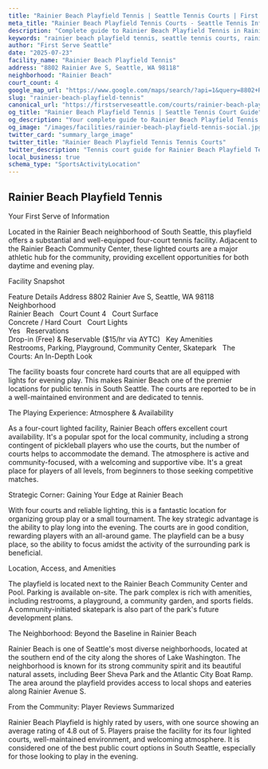 ```yaml
---
title: "Rainier Beach Playfield Tennis | Seattle Tennis Courts | First Serve Seattle"
meta_title: "Rainier Beach Playfield Tennis Courts - Seattle Tennis Information & Reviews"
description: "Complete guide to Rainier Beach Playfield Tennis in Rainier Beach, Seattle. Court details, amenities, local tips, and reviews for tennis players in Seattle, WA."
keywords: "rainier beach playfield tennis, seattle tennis courts, rainier beach tennis, tennis courts near me, seattle tennis, 98118 tennis courts, public tennis courts seattle, outdoor tennis courts"
author: "First Serve Seattle"
date: "2025-07-23"
facility_name: "Rainier Beach Playfield Tennis"
address: "8802 Rainier Ave S, Seattle, WA 98118"
neighborhood: "Rainier Beach"
court_count: 4
google_map_url: "https://www.google.com/maps/search/?api=1&query=8802+Rainier+Ave+S%2C+Seattle%2C+WA+98118"
slug: "rainier-beach-playfield-tennis"
canonical_url: "https://firstserveseattle.com/courts/rainier-beach-playfield-tennis"
og_title: "Rainier Beach Playfield Tennis | Seattle Tennis Court Guide"
og_description: "Your complete guide to Rainier Beach Playfield Tennis in Rainier Beach. Court conditions, amenities, and local tennis insights."
og_image: "/images/facilities/rainier-beach-playfield-tennis-social.jpg"
twitter_card: "summary_large_image"
twitter_title: "Rainier Beach Playfield Tennis Tennis Courts"
twitter_description: "Tennis court guide for Rainier Beach Playfield Tennis in Rainier Beach, Seattle"
local_business: true
schema_type: "SportsActivityLocation"
---
```


## Rainier Beach Playfield Tennis

Your First Serve of Information

Located in the Rainier Beach neighborhood of South Seattle, this playfield offers a substantial and well-equipped four-court tennis facility. Adjacent to the Rainier Beach Community Center, these lighted courts are a major athletic hub for the community, providing excellent opportunities for both daytime and evening play.   

Facility Snapshot

Feature	Details
Address	
8802 Rainier Ave S, Seattle, WA 98118    
Neighborhood	
Rainier Beach    
Court Count	
4    
Court Surface	
Concrete / Hard Court    
Court Lights	
Yes    
Reservations	
Drop-in (Free) & Reservable ($15/hr via AYTC)    
Key Amenities	
Restrooms, Parking, Playground, Community Center, Skatepark    
The Courts: An In-Depth Look

The facility boasts four concrete hard courts that are all equipped with lights for evening play. This makes Rainier Beach one of the premier locations for public tennis in South Seattle. The courts are reported to be in a well-maintained environment and are dedicated to tennis.   

The Playing Experience: Atmosphere & Availability

As a four-court lighted facility, Rainier Beach offers excellent court availability. It's a popular spot for the local community, including a strong contingent of pickleball players who use the courts, but the number of courts helps to accommodate the demand. The atmosphere is active and community-focused, with a welcoming and supportive vibe. It's a great place for players of all levels, from beginners to those seeking competitive matches.   

Strategic Corner: Gaining Your Edge at Rainier Beach

With four courts and reliable lighting, this is a fantastic location for organizing group play or a small tournament. The key strategic advantage is the ability to play long into the evening. The courts are in good condition, rewarding players with an all-around game. The playfield can be a busy place, so the ability to focus amidst the activity of the surrounding park is beneficial.

Location, Access, and Amenities

The playfield is located next to the Rainier Beach Community Center and Pool. Parking is available on-site. The park complex is rich with amenities, including restrooms, a playground, a community garden, and sports fields. A community-initiated skatepark is also part of the park's future development plans.   

The Neighborhood: Beyond the Baseline in Rainier Beach

Rainier Beach is one of Seattle's most diverse neighborhoods, located at the southern end of the city along the shores of Lake Washington. The neighborhood is known for its strong community spirit and its beautiful natural assets, including Beer Sheva Park and the Atlantic City Boat Ramp. The area around the playfield provides access to local shops and eateries along Rainier Avenue S.   

From the Community: Player Reviews Summarized

Rainier Beach Playfield is highly rated by users, with one source showing an average rating of 4.8 out of 5. Players praise the facility for its four lighted courts, well-maintained environment, and welcoming atmosphere. It is considered one of the best public court options in South Seattle, especially for those looking to play in the evening.
